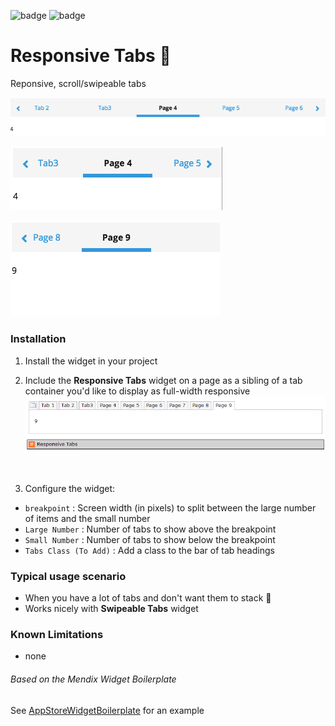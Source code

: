 ![badge](https://img.shields.io/badge/mendix-7.5.0-green.svg)
![badge](https://img.shields.io/badge/mobile-friendly-green.svg)

# Responsive Tabs 📱

Reponsive, scroll/swipeable tabs

![BD6C7C71-2B4E-4772-824B-A8C5E15D2371](./assets/BD6C7C71-2B4E-4772-824B-A8C5E15D2371.png)

![55F260C8-F045-4042-96CA-DF61A0C337BF](./assets/55F260C8-F045-4042-96CA-DF61A0C337BF.png)

![70BFB162-8BCD-4447-968A-86CF5774676E](./assets/70BFB162-8BCD-4447-968A-86CF5774676E.png)

### Installation

1. Install the widget in your project
2. Include the **Responsive Tabs** widget on a page as a sibling of a tab container you'd like to display as full-width responsive
   ![F1A43DF8-C01D-4397-BF64-386DE41E361A](./assets/F1A43DF8-C01D-4397-BF64-386DE41E361A.png)

   ​
3. Configure the widget:

+ `breakpoint` : Screen width (in pixels) to split between the large number of items and the small number
+ `Large Number` : Number of tabs to show above the breakpoint
+ `Small Number` : Number of tabs to show below the breakpoint
+ `Tabs Class (To Add)` : Add a class to the bar of tab headings

### Typical usage scenario

- When you have a lot of tabs and don't want them to stack 🍔
- Works nicely with **Swipeable Tabs** widget

### Known Limitations

- none

###### Based on the Mendix Widget Boilerplate

See [AppStoreWidgetBoilerplate](https://github.com/mendix/AppStoreWidgetBoilerplate/) for an example
